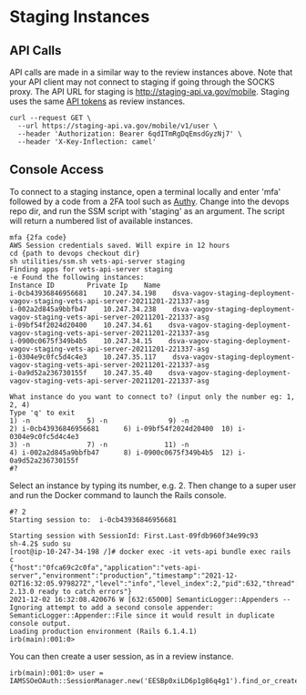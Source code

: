 # Staging Instances

## API Calls
API calls are made in a similar way to the review instances above. Note that your API client may not connect to staging if going through the SOCKS proxy. The API URL for staging is http://staging-api.va.gov/mobile. Staging uses the same [API tokens](./ApiTokens.md#fetching-api-tokens) as review instances.
```
curl --request GET \
  --url https://staging-api.va.gov/mobile/v1/user \
  --header 'Authorization: Bearer 6qdITmRgDqEmsdGyzNj7' \
  --header 'X-Key-Inflection: camel'
```

## Console Access

To connect to a staging instance, open a terminal locally and enter 'mfa' followed by a code from a 2FA tool such as [Authy](https://authy.com/). Change into the devops repo dir, and run the SSM script with 'staging' as an argument. The script will return a numbered list of available instances.

```
mfa {2fa code}
AWS Session credentials saved. Will expire in 12 hours
cd {path to devops checkout dir}
sh utilities/ssm.sh vets-api-server staging
Finding apps for vets-api-server staging
-e Found the following instances:
Instance ID        Private Ip    Name
i-0cb43936846956681    10.247.34.198    dsva-vagov-staging-deployment-vagov-staging-vets-api-server-20211201-221337-asg
i-002a2d845a9bbfb47    10.247.34.238    dsva-vagov-staging-deployment-vagov-staging-vets-api-server-20211201-221337-asg
i-09bf54f2024d20400    10.247.34.61    dsva-vagov-staging-deployment-vagov-staging-vets-api-server-20211201-221337-asg
i-0900c0675f349b4b5    10.247.34.15    dsva-vagov-staging-deployment-vagov-staging-vets-api-server-20211201-221337-asg
i-0304e9c0fc5d4c4e3    10.247.35.117    dsva-vagov-staging-deployment-vagov-staging-vets-api-server-20211201-221337-asg
i-0a9d52a236730155f    10.247.35.40    dsva-vagov-staging-deployment-vagov-staging-vets-api-server-20211201-221337-asg

What instance do you want to connect to? (input only the number eg: 1, 2, 4)
Type 'q' to exit
1) -n              5) -n               9) -n
2) i-0cb43936846956681      6) i-09bf54f2024d20400  10) i-0304e9c0fc5d4c4e3
3) -n              7) -n              11) -n
4) i-002a2d845a9bbfb47      8) i-0900c0675f349b4b5  12) i-0a9d52a236730155f
#?
```

Select an instance by typing its number, e.g. 2. Then change to a super user and run the Docker command to launch the Rails console.

```
#? 2
Starting session to:  i-0cb43936846956681

Starting session with SessionId: First.Last-09fdb960f34e99c93
sh-4.2$ sudo su
[root@ip-10-247-34-198 /]# docker exec -it vets-api bundle exec rails c
{"host":"0fca69c2c0fa","application":"vets-api-server","environment":"production","timestamp":"2021-12-02T16:32:05.979827Z","level":"info","level_index":2,"pid":632,"thread":"65000","name":"Rails","message":"Raven 2.13.0 ready to catch errors"}
2021-12-02 16:32:08.420676 W [632:65000] SemanticLogger::Appenders -- Ignoring attempt to add a second console appender: SemanticLogger::Appender::File since it would result in duplicate console output.
Loading production environment (Rails 6.1.4.1)
irb(main):001:0>
```

You can then create a user session, as in a review instance.
```
irb(main):001:0> user = IAMSSOeOAuth::SessionManager.new('EESBp0xiLD6p1g86q4g1').find_or_create_user
```
